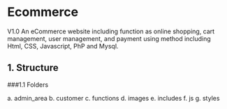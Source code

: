 # Ecommerce
V1.0
An eCommerce website including function as online shopping, cart management, user management, and payment using method including Html, CSS, Javascript, PhP and Mysql.

## 1. Structure 
###1.1 Folders 

a. admin_area b. customer c. functions d. images e. includes f. js g. styles

